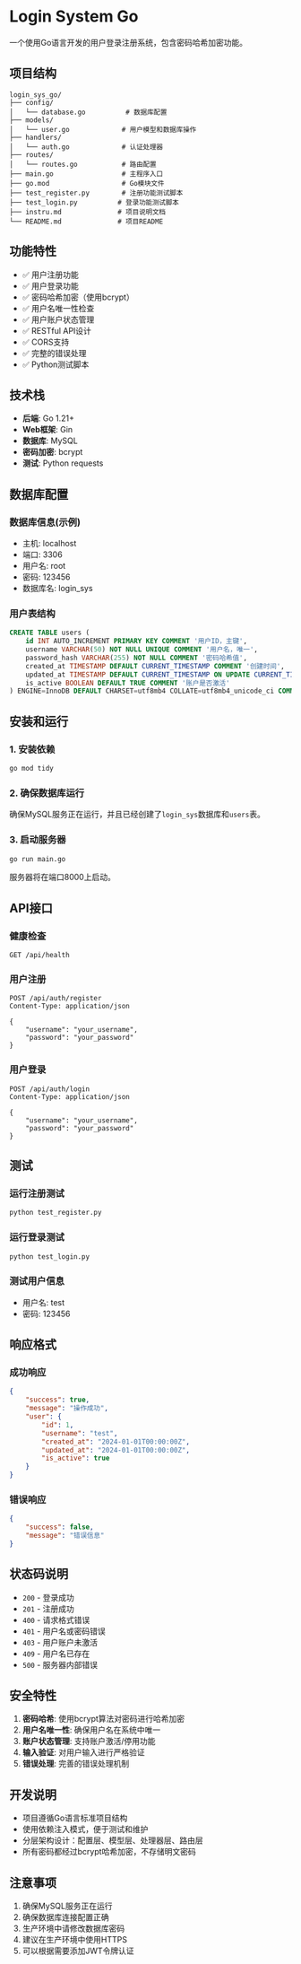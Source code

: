 # Login System Go

一个使用Go语言开发的用户登录注册系统，包含密码哈希加密功能。

## 项目结构

```
login_sys_go/
├── config/
│   └── database.go          # 数据库配置
├── models/
│   └── user.go             # 用户模型和数据库操作
├── handlers/
│   └── auth.go             # 认证处理器
├── routes/
│   └── routes.go           # 路由配置
├── main.go                 # 主程序入口
├── go.mod                  # Go模块文件
├── test_register.py        # 注册功能测试脚本
├── test_login.py          # 登录功能测试脚本
├── instru.md              # 项目说明文档
└── README.md              # 项目README
```

## 功能特性

- ✅ 用户注册功能
- ✅ 用户登录功能
- ✅ 密码哈希加密（使用bcrypt）
- ✅ 用户名唯一性检查
- ✅ 用户账户状态管理
- ✅ RESTful API设计
- ✅ CORS支持
- ✅ 完整的错误处理
- ✅ Python测试脚本

## 技术栈

- **后端**: Go 1.21+
- **Web框架**: Gin
- **数据库**: MySQL
- **密码加密**: bcrypt
- **测试**: Python requests

## 数据库配置

### 数据库信息(示例)
- 主机: localhost
- 端口: 3306
- 用户名: root
- 密码: 123456
- 数据库名: login_sys

### 用户表结构
```sql
CREATE TABLE users (
    id INT AUTO_INCREMENT PRIMARY KEY COMMENT '用户ID，主键',
    username VARCHAR(50) NOT NULL UNIQUE COMMENT '用户名，唯一',
    password_hash VARCHAR(255) NOT NULL COMMENT '密码哈希值',
    created_at TIMESTAMP DEFAULT CURRENT_TIMESTAMP COMMENT '创建时间',
    updated_at TIMESTAMP DEFAULT CURRENT_TIMESTAMP ON UPDATE CURRENT_TIMESTAMP COMMENT '更新时间',
    is_active BOOLEAN DEFAULT TRUE COMMENT '账户是否激活'
) ENGINE=InnoDB DEFAULT CHARSET=utf8mb4 COLLATE=utf8mb4_unicode_ci COMMENT='用户登录表';
```

## 安装和运行

### 1. 安装依赖
```bash
go mod tidy
```

### 2. 确保数据库运行
确保MySQL服务正在运行，并且已经创建了`login_sys`数据库和`users`表。

### 3. 启动服务器
```bash
go run main.go
```

服务器将在端口8000上启动。

## API接口

### 健康检查
```
GET /api/health
```

### 用户注册
```
POST /api/auth/register
Content-Type: application/json

{
    "username": "your_username",
    "password": "your_password"
}
```

### 用户登录
```
POST /api/auth/login
Content-Type: application/json

{
    "username": "your_username",
    "password": "your_password"
}
```

## 测试

### 运行注册测试
```bash
python test_register.py
```

### 运行登录测试
```bash
python test_login.py
```

### 测试用户信息
- 用户名: test
- 密码: 123456

## 响应格式

### 成功响应
```json
{
    "success": true,
    "message": "操作成功",
    "user": {
        "id": 1,
        "username": "test",
        "created_at": "2024-01-01T00:00:00Z",
        "updated_at": "2024-01-01T00:00:00Z",
        "is_active": true
    }
}
```

### 错误响应
```json
{
    "success": false,
    "message": "错误信息"
}
```

## 状态码说明

- `200` - 登录成功
- `201` - 注册成功
- `400` - 请求格式错误
- `401` - 用户名或密码错误
- `403` - 用户账户未激活
- `409` - 用户名已存在
- `500` - 服务器内部错误

## 安全特性

1. **密码哈希**: 使用bcrypt算法对密码进行哈希加密
2. **用户名唯一性**: 确保用户名在系统中唯一
3. **账户状态管理**: 支持账户激活/停用功能
4. **输入验证**: 对用户输入进行严格验证
5. **错误处理**: 完善的错误处理机制

## 开发说明

- 项目遵循Go语言标准项目结构
- 使用依赖注入模式，便于测试和维护
- 分层架构设计：配置层、模型层、处理器层、路由层
- 所有密码都经过bcrypt哈希加密，不存储明文密码

## 注意事项

1. 确保MySQL服务正在运行
2. 确保数据库连接配置正确
3. 生产环境中请修改数据库密码
4. 建议在生产环境中使用HTTPS
5. 可以根据需要添加JWT令牌认证
